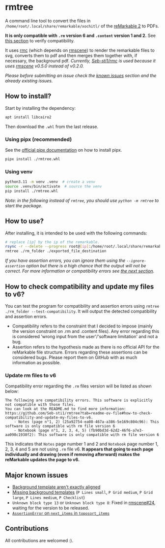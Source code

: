 rmtree
===

A command line tool to convert the files in `/home/root/.local/share/remarkable/xochitl/` of
the [reMarkable 2](https://remarkable.com/) to PDFs.

**It is only compatible with `.rm` version 6
and `.content` version 1 and 2.**
See [this section](#how-to-check-compatibility-and-update-my-files-to-v6) to verify compatibility.

It uses [rmc](https://github.com/ricklupton/rmc) (which depends on [rmscene](https://github.com/ricklupton/rmscene)) to
render the remarkable files to svg, converts them to pdf and then merges them together with, if necessary,
the background pdf. _Currently, [Seb-sti1/rmc](https://github.com/Seb-sti1/rmc/tree/dev) is used because it
uses [rmscene](https://github.com/ricklupton/rmscene) v0.5.0 instead of v0.2.0._

_Please before submitting an issue check the [known issues](#major-known-issues) section and the already existing
issues._

## How to install?

Start by installing the dependency:

```sh
apt install libcairo2
```

Then download the `.whl` from the last release.

### Using pipx (recommended)

See the [official pipx documentation](https://pipx.pypa.io/stable/installation/) on how
to install pipx.

```sh
pipx install ./rmtree.whl
```

### Using venv

```sh
python3.11 -m venv .venv  # create a venv 
source .venv/bin/activate  # source the venv
pip install ./rmtree.whl
```

_Note: in the following instead of `rmtree`, you should use `python -m rmtree` to start the package._

## How to use?

After installing, it is intended to be used with the following commands:

```sh
# replace [ip] by the ip of the remarkable. 
rsync -r --delete --progress root@[ip]:/home/root/.local/share/remarkable/xochitl/ rm_folder/
rmtree ./rm_folder ./exported_file_destination
```

_If you have assertion errors, you can ignore them using the `--ignore-assertion` option but
there is a high chance that the output will not be correct.
For more information or compatibility errors see
[the next section](#how-to-check-compatibility-and-update-my-files-to-v6)._

## How to check compatibility and update my files to v6?

You can test the program for compatibility and assertion errors using
`rmtree ./rm_folder --test-compatibility`. It will output the detected compatibility
and assertion errors.

- Compatibility refers to the constraint that I decided to impose (mainly the
  version constraint on .rm and .content files). Any error regarding this is
  considered 'wrong input from the user'/'software limitation' and not a bug.
- Assertion refers to the hypothesis made as there is no official API for
  the reMarkable file structure. Errors regarding these assertions can be
  considered bugs. Please report them on GitHub with as much information as possible.

### Update rm files to v6

Compatibility error regarding the `.rm` files version will be listed as shown below:

```
The following are compatibility errors. This software is explicitly not compatible with those files.
You can look at the README.md to find more information:
https://github.com/Seb-sti1/rmtree?tab=readme-ov-file#how-to-check-compatibility-and-update-my-files-to-v6.
	- Notes (page n°1, 2) (25a92754-ea08-467a-a386-5e169c804c96): This software is only compatible with rm file version 6
	- Notebook (page n°1, 2, 3, 4, 5) (fb90bd3d-62d2-46f6-a7e3-aa098c1938f2): This software is only compatible with rm file version 6
```

This indicates that `Notes` page number 1 and 2 and `Notebook` page number 1, 2, 3, 4 and 5 are not using
`.rm` file v6.
**It appears that going to each page individually and drawing (even if removing afterward) makes the
reMarkable updates the page to v6.**

## Major known issues

- [Background template aren't exactly aligned](https://github.com/Seb-sti1/rmc/issues/4)
- [Missing background templates](https://github.com/Seb-sti1/rmtree/issues/4)
  (`P Lines small`,  `P Grid medium`, `P Grid large`, `P Lines medium`, `P Checklist`)
- `Unknown block type 13` or `Unknown block type 8`: Fixed
  in [rmscene#24](https://github.com/ricklupton/rmscene/pull/24), waiting for the version to be released.
- [`AssertionError` on `next_items` in `toposort_items`](https://github.com/ricklupton/rmscene/issues/32)

## Contributions

All contributions are welcomed :).
